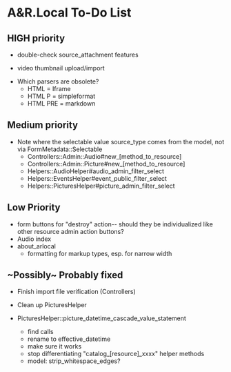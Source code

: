 # A&R.Local To-Do List


## HIGH priority

- double-check source_attachment features
+ video thumbnail upload/import
- Which parsers are obsolete?
  - HTML = Iframe
  - HTML P = simpleformat
  - HTML PRE = markdown


## Medium priority

+ Note where the selectable value source_type comes from the model, not via FormMetadata::Selectable
  - Controllers::Admin::Audio#new_[method_to_resource]
  - Controllers::Admin::Picture#new_[method_to_resource]
  - Helpers::AudioHelper#audio_admin_filter_select
  - Helpers::EventsHelper#event_public_filter_select
  - Helpers::PicturesHelper#picture_admin_filter_select


## Low Priority

  - form buttons for "destroy" action-- should they be individualized like other resource admin action buttons?
  - Audio index
  - about_arlocal
    - formatting for markup types, esp. for narrow width


## ~Possibly~ Probably fixed

- Finish import file verification (Controllers)

- Clean up PicturesHelper

- PicturesHelper::picture_datetime_cascade_value_statement
  - find calls
  - rename to effective_datetime
  - make sure it works

  + stop differentiating "catalog_[resource]_xxxx" helper methods
  + model: strip_whitespace_edges?
